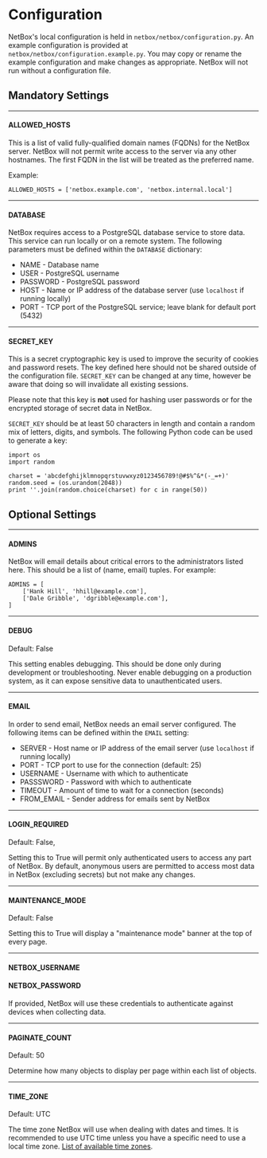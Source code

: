 # Configuration

NetBox's local configuration is held in `netbox/netbox/configuration.py`. An example configuration is provided at `netbox/netbox/configuration.example.py`. You may copy or rename the example configuration and make changes as appropriate. NetBox will not run without a configuration file.

## Mandatory Settings

---

#### ALLOWED_HOSTS

This is a list of valid fully-qualified domain names (FQDNs) for the NetBox server. NetBox will not permit write access to the server via any other hostnames. The first FQDN in the list will be treated as the preferred name.

Example:

```
ALLOWED_HOSTS = ['netbox.example.com', 'netbox.internal.local']
```

---

#### DATABASE

NetBox requires access to a PostgreSQL database service to store data. This service can run locally or on a remote system. The following parameters must be defined within the `DATABASE` dictionary:

* NAME - Database name
* USER - PostgreSQL username
* PASSWORD - PostgreSQL password
* HOST - Name or IP address of the database server (use `localhost` if running locally)
* PORT - TCP port of the PostgreSQL service; leave blank for default port (5432)

---

#### SECRET_KEY

This is a secret cryptographic key is used to improve the security of cookies and password resets. The key defined here should not be shared outside of the configuration file. `SECRET_KEY` can be changed at any time, however be aware that doing so will invalidate all existing sessions.

Please note that this key is **not** used for hashing user passwords or for the encrypted storage of secret data in NetBox.

`SECRET_KEY` should be at least 50 characters in length and contain a random mix of letters, digits, and symbols. The following Python code can be used to generate a key:


```
import os
import random

charset = 'abcdefghijklmnopqrstuvwxyz0123456789!@#$%^&*(-_=+)'
random.seed = (os.urandom(2048))
print ''.join(random.choice(charset) for c in range(50))
```

## Optional Settings

---

#### ADMINS

NetBox will email details about critical errors to the administrators listed here. This should be a list of (name, email) tuples. For example:

```
ADMINS = [
    ['Hank Hill', 'hhill@example.com'],
    ['Dale Gribble', 'dgribble@example.com'],
]
```

---

#### DEBUG

Default: False

This setting enables debugging. This should be done only during development or troubleshooting. Never enable debugging on a production system, as it can expose sensitive data to unauthenticated users. 

---

#### EMAIL

In order to send email, NetBox needs an email server configured. The following items can be defined within the `EMAIL` setting:

* SERVER - Host name or IP address of the email server (use `localhost` if running locally)
* PORT - TCP port to use for the connection (default: 25)
* USERNAME - Username with which to authenticate
* PASSSWORD - Password with which to authenticate
* TIMEOUT - Amount of time to wait for a connection (seconds)
* FROM_EMAIL - Sender address for emails sent by NetBox

---

#### LOGIN_REQUIRED

Default: False,

Setting this to True will permit only authenticated users to access any part of NetBox. By default, anonymous users are permitted to access most data in NetBox (excluding secrets) but not make any changes.

---

#### MAINTENANCE_MODE

Default: False

Setting this to True will display a "maintenance mode" banner at the top of every page.

---

#### NETBOX_USERNAME

#### NETBOX_PASSWORD

If provided, NetBox will use these credentials to authenticate against devices when collecting data.

---

#### PAGINATE_COUNT

Default: 50

Determine how many objects to display per page within each list of objects.

---

#### TIME_ZONE

Default: UTC

The time zone NetBox will use when dealing with dates and times. It is recommended to use UTC time unless you have a specific need to use a local time zone. [List of available time zones](https://en.wikipedia.org/wiki/List_of_tz_database_time_zones).
